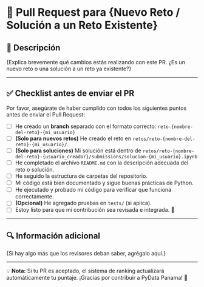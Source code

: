 # 🚀 Pull Request para {Nuevo Reto / Solución a un Reto Existente}

## 📌 Descripción
{Explica brevemente qué cambios estás realizando con este PR. ¿Es un nuevo reto o una solución a un reto ya existente?}

---

## ✅ Checklist antes de enviar el PR  
Por favor, asegúrate de haber cumplido con todos los siguientes puntos antes de enviar el Pull Request:

- [ ] He creado un **branch** separado con el formato correcto: `reto-{nombre-del-reto}-{mi_usuario}`
- [ ] **(Solo para nuevos retos)** He creado el reto en `retos/reto-{nombre-del-reto}-{mi_usuario}/`
- [ ] **(Solo para soluciones)** Mi solución está dentro de `retos/reto-{nombre-del-reto}-{usuario_creador}/submissions/solucion-{mi_usuario}.ipynb`
- [ ] He completado el archivo `README.md` con la descripción adecuada del reto o solución.
- [ ] He seguido la estructura de carpetas del repositorio.
- [ ] Mi código está bien documentado y sigue buenas prácticas de Python.
- [ ] He ejecutado y probado mi código para verificar que funciona correctamente.
- [ ] **(Opcional)** He agregado pruebas en `tests/` (si aplica).
- [ ] Estoy listo para que mi contribución sea revisada e integrada. 🚀

---

## 🔍 Información adicional
{Si hay algo más que los revisores deban saber, agrégalo aquí.}

---

💡 **Nota:** Si tu PR es aceptado, el sistema de ranking actualizará automáticamente tu puntaje. ¡Gracias por contribuir a PyData Panama! 🚀  